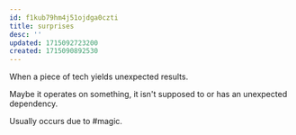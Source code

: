 ```yaml
---
id: f1kub79hm4j51ojdga0czti
title: surprises
desc: ''
updated: 1715092723200
created: 1715090892530
---
```


When a piece of tech yields unexpected results.

Maybe it operates on something, it isn't supposed to or has an unexpected dependency.

Usually occurs due to #magic.